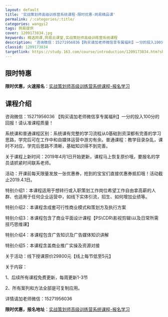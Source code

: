 ```yaml
---
layout: default
title: '实战策划师高级训练营系统课程-限时优惠-网易精品课'
permalink: /:categories/:title/
categories: wangyi2
tags: 网易提供
cover: 1209173834.jpg
keywords: 精选网课,网易云课堂,实战策划师高级训练营系统课程
description: '咨询微信：15271956036【购买请加老师微信享专属福利】一分的投入100分的回报！请认准课程质量！系统课和普通课程'
classid: 1209173834
targetlink: https://study.163.com/course/introduction/1209173834.htm?share=1&shareId=1025206652&utm_campaign=share&utm_medium=iphoneShare&utm_source=&utm_u=1025206652
---
```


## 限时特惠

**限时优惠，火速报名**：[实战策划师高级训练营系统课程-报名学习](https://study.163.com/course/introduction/1209173834.htm?share=1&shareId=1025206652&utm_campaign=share&utm_medium=iphoneShare&utm_source=&utm_u=1025206652)

## 课程介绍

咨询微信：15271956036  【购买请加老师微信享专属福利】一分的投入100分的回报！请认准课程质量！

系统课和普通课程区别：系统课有完整的学习流程从0基础到资深都有完善的学习思路，学完后可在工作中和自媒体运营中游刃有余。普通课程：教学目录杂乱，课时不对应，学完后思路不清晰，基础知识得不到完善。

关于课程上新时间：2019年4月1日开始更新，课程马上恢复原价哦，要报名的学员请抓紧时间联系老师。

活动：开课前每天限量发放一张优惠券，抢到的宝宝们直接优惠券抵扣哦！活动截止2019.4.1日。

特别介绍1：本课程适用于想转行或入职策划工作岗位希望工作自由拿高薪的人群、也适用于任何企业运营中，如线下实体引流，招生、如何增加业绩等。

特别介绍2：本课程含成套可行性商业模式和策划方及执行方案

特别介绍3：本课程包含了商业平面设计课程【PS\CDR\影视剪辑\以及日常所需技巧思维课】

特别介绍4：本课程包含广告知识及广告媒体知识讲解

特别介绍5：本课程含盖商业推广实操及资源对接

关于活动：线下授课原价29800元【线上每节低至5元】

关于内容：

1、后续所有课程免费更新，每周更新1-3节

2、所有案列和方法全部是可复制应用。

详情请加老师微信：15271956036

**限时优惠，报名地址**：[实战策划师高级训练营系统课程-报名学习](https://study.163.com/course/introduction/1209173834.htm?share=1&shareId=1025206652&utm_campaign=share&utm_medium=iphoneShare&utm_source=&utm_u=1025206652)

